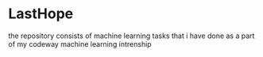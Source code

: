 # LastHope
the repository consists of machine learning tasks that i have done as a part of my codeway machine learning intrenship
